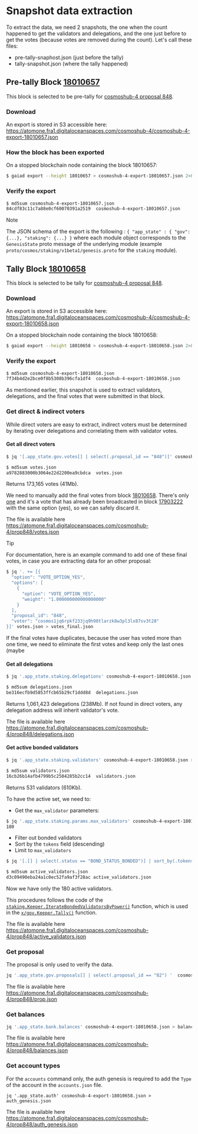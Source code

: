 # Snapshot data extraction

To extract the data, we need 2 snapshots, the one when the count happened to
get the validators and delegations, and the one just before to get the votes
(because votes are removed during the count). Let's call these files:
- pre-tally-snaphost.json (just before the tally)
- tally-snapshot.json (where the tally happened)

## Pre-tally Block [18010657]

This block is selected to be pre-tally for [cosmoshub-4 proposal 848][prop848].

### Download

An export is stored in S3 accessible here: https://atomone.fra1.digitaloceanspaces.com/cosmoshub-4/cosmoshub-4-export-18010657.json

### How the block has been exported

On a stopped blockchain node containing the block 18010657:

```sh
$ gaiad export --height 18010657 > cosmoshub-4-export-18010657.json 2>&1
```

### Verify the export

```sh
$ md5sum cosmoshub-4-export-18010657.json
84cdf83c11c7a88e0cf60070391a2519  cosmoshub-4-export-18010657.json
```

> [!NOTE]
> The JSON schema of the export is the following :
> `{ "app_state" : { "gov": {...}, "staking": {...} }`
> where each module object corresponds to the `GenesisState` proto message of
> the underlying module (example `proto/cosmos/staking/v1beta1/genesis.proto`
> for the `staking` module).

## Tally Block [18010658]

This block is selected to be tally for [cosmoshub-4 proposal 848][prop848].

### Download

An export is stored in S3 accessible here: https://atomone.fra1.digitaloceanspaces.com/cosmoshub-4/cosmoshub-4-export-18010658.json

On a stopped blockchain node containing the block 18010658:

```sh
$ gaiad export --height 18010658 > cosmoshub-4-export-18010658.json 2>&1
```

### Verify the export

```sh
$ md5sum cosmoshub-4-export-18010658.json
7f34b4d2e2bce0f8b5308b396cfa1df4  cosmoshub-4-export-18010658.json
```

As mentioned earlier, this snapshot is used to extract validators,
delegations, and the final votes that were submitted in that block.

### Get direct & indirect voters

While direct voters are easy to extract, indirect voters must be determined by
iterating over delegations and correlating them with validator votes.

#### Get all direct voters

```sh
$ jq '[.app_state.gov.votes[] | select(.proposal_id == "848")]' cosmoshub-4-export-18010657.json > votes.json

$ md5sum votes.json
a9782883000b3064e22d2200ea9cbdca  votes.json
```
Returns 173,165 votes (41Mb).

We need to manually add the final votes from block [18010658]. There's only
[one][votes18010658] and it's a vote that has already been broadcasted in block
[17903222] with the same option (yes), so we can safely discard it.

The file is available here https://atomone.fra1.digitaloceanspaces.com/cosmoshub-4/prop848/votes.json

> [!TIP]
> For documentation, here is an example command to add one of these final
> votes, in case you are extracting data for an other proposal:
> ```sh
> $ jq '. += [{
>   "option": "VOTE_OPTION_YES",
>   "options": [
>     {
>       "option": "VOTE_OPTION_YES",
>       "weight": "1.000000000000000000"
>     }
>   ],
>   "proposal_id": "848",
>   "voter": "cosmos1jq6rpkf233jq9h98tlarzk8w3pl3lx87sv3t28"
> }]' votes.json > votes_final.json
> ```
> 
> If the final votes have duplicates, because the user has voted more than one 
> time, we need to eliminate the first votes and keep only the last ones (maybe

#### Get all delegations

```sh
$ jq '.app_state.staking.delegations' cosmoshub-4-export-18010658.json > delegations.json

$ md5sum delegations.json
be316ecfb9d5853ffcb65b29cf1ddd8d  delegations.json
```

Returns 1,061,423 delegations (238Mb). If not found in direct voters, any
delegation address will inherit validator's vote.

The file is available here https://atomone.fra1.digitaloceanspaces.com/cosmoshub-4/prop848/delegations.json

#### Get active bonded validators

```sh
$ jq '.app_state.staking.validators' cosmoshub-4-export-18010658.json > validators.json

$ md5sum validators.json
16cb26b14afb4799b5c2504285b2cc14  validators.json
```

Returns 531 validators (610Kb).

To have the active set, we need to:
- Get the `max_validator` parameters:
```sh
$ jq '.app_state.staking.params.max_validators' cosmoshub-4-export-18010658.json
180
```
- Filter out bonded validators
- Sort by the `tokens` field (descending)
- Limit to `max_validators`

```sh
$ jq '[.[] | select(.status == "BOND_STATUS_BONDED")] | sort_by(.tokens|tonumber) | reverse | .[:180]' validators.json > active_validators.json

$ md5sum active_validators.json
d3c09490eba24a1c0ec52fa9af3f28ac active_validators.json
```

Now we have only the 180 active validators.

This procedures follows the code of the [`staking.Keeper.IterateBondedValidatorsByPower()`][code-validators]
function, which is used in the [`x/gov.Keeper.Tally()`][code-tally] function.

The file is available here https://atomone.fra1.digitaloceanspaces.com/cosmoshub-4/prop848/active_validators.json

### Get proposal

The proposal is only used to verify the data.

```sh
jq '.app_state.gov.proposals[] | select(.proposal_id == "82") '  cosmoshub-4-export-18010658.json > prop.json
```

The file is available here https://atomone.fra1.digitaloceanspaces.com/cosmoshub-4/prop848/prop.json

### Get balances

```sh
jq '.app_state.bank.balances' cosmoshub-4-export-18010658.json > balances.json
```

The file is available here https://atomone.fra1.digitaloceanspaces.com/cosmoshub-4/prop848/balances.json 

### Get account types

For the `accounts` command only, the auth genesis is required to add the `Type`
of the account in the `accounts.json` file.

```
jq '.app_state.auth' cosmoshub-4-export-18010658.json > auth_genesis.json
```

The file is available here https://atomone.fra1.digitaloceanspaces.com/cosmoshub-4/prop848/auth_genesis.json

[18010657]: https://www.mintscan.io/cosmos/block/18010657
[18010658]: https://www.mintscan.io/cosmos/block/18010658
[17903222]: https://www.mintscan.io/cosmos/tx/6B07667333ED46DAB41A0E7355671BE0007E56644B3B24A16703AE8F5E19914F?height=17903222
[prop848]: https://www.mintscan.io/cosmos/proposals/848
[votes18010658]: https://www.mintscan.io/cosmos/tx/9E0250C856A9F3B369A5C85BAA07C5F7284C8466EA7F15AACCA5F0F3C99F59A4?height=18010658
[code-validators]: https://github.com/cosmos/cosmos-sdk/blob/9abd946ba0cdc6d0e708bf862b2ca202b13f2d7b/x/staking/keeper/alias_functions.go#L33
[code-tally]: https://github.com/cosmos/cosmos-sdk/blob/9abd946ba0cdc6d0e708bf862b2ca202b13f2d7b/x/gov/keeper/tally.go#L13
